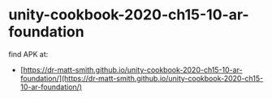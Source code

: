# unity-cookbook-2020-ch15-10-ar-foundation

find APK at:
- [https://dr-matt-smith.github.io/unity-cookbook-2020-ch15-10-ar-foundation/](https://dr-matt-smith.github.io/unity-cookbook-2020-ch15-10-ar-foundation/)

